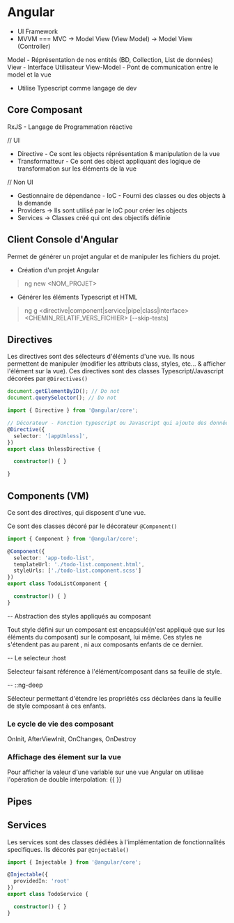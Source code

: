 # Angular

* UI Framework
* MVVM === MVC -> Model View (View Model) -> Model View (Controller)

Model - Réprésentation de nos entités (BD, Collection, List de données)
View - Interface Utilisateur
View-Model - Pont de communication entre le model et la vue

* Utilise Typescript comme langage de dev

## Core Composant

RxJS - Langage de Programmation réactive

// UI

* Directive - Ce sont les objects réprésentation & manipulation de la vue
* Transformatteur - Ce sont des object appliquant des logique de transformation sur les éléments de la vue

// Non UI

* Gestionnaire de dépendance - IoC - Fourni des classes ou des objects à la demande
* Providers -> Ils sont utilisé par le IoC pour créer les objects
* Services -> Classes créé qui ont des objectifs définie

## Client Console d'Angular

Permet de générer un projet angular et de manipuler les fichiers du projet.

* Création d'un projet Angular

> ng new <NOM_PROJET>

* Générer les éléments Typescript et HTML

> ng g <directive|component|service|pipe|class|interface> <CHEMIN_RELATIF_VERS_FICHIER> [--skip-tests]

## Directives

Les directives sont des sélecteurs d'éléments d'une vue. Ils nous permettent de manipuler (modifier les attributs class, styles, etc... & afficher l'élément sur la vue).
Ces directives sont des classes Typescript/Javascript décorées par `@Directives()`

```ts
document.getElementByID(); // Do not
document.querySelector(); // Do not

import { Directive } from '@angular/core';

// Décorateur - Fonction typescript ou Javascript qui ajoute des données descriptives (métadonnées) à une classe, une propriété de classe, ou une autre fonction
@Directive({
  selector: '[appUnless]',
})
export class UnlessDirective {

  constructor() { }

}
```

## Components (VM)

Ce sont des directives, qui disposent d'une vue.

Ce sont des classes décoré par le décorateur `@Component()`

```ts
import { Component } from '@angular/core';

@Component({
  selector: 'app-todo-list',
  templateUrl: './todo-list.component.html',
  styleUrls: ['./todo-list.component.scss']
})
export class TodoListComponent {

  constructor() { }
}

```

-- Abstraction des styles appliqués au composant

Tout style défini sur un composant est encapsulé(n'est appliqué que sur les éléments du composant) sur le composant, lui même. Ces styles ne s'étendent pas au parent , ni aux composants enfants de ce dernier.

-- Le selecteur :host

Selecteur faisant référence à l'élément/composant dans sa feuille de style.

-- ::ng-deep

Sélecteur permettant d'étendre les propriétés css déclarées dans la feuille de style composant à ces enfants.

### Le cycle de vie des composant

OnInit, AfterViewInit, OnChanges, OnDestroy

### Affichage des élement sur la vue

Pour afficher la valeur d'une variable sur une vue Angular on utilisae l'opération de double interpolation: {{ <VARIABLE> }}

## Pipes

## Services

Les services sont des classes dédiées à l'implémentation de fonctionnalités specifiques.
Ils décorés par `@Injectable()`

```ts
import { Injectable } from '@angular/core';

@Injectable({
  providedIn: 'root'
})
export class TodoService {

  constructor() { }
}

```
